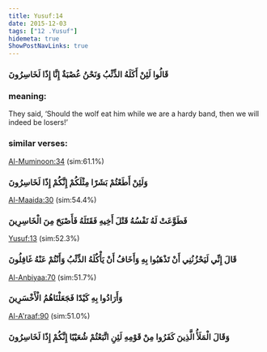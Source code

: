 ```yaml
---
title: Yusuf:14
date: 2015-12-03
tags: ["12 .Yusuf"]
hidemeta: true 
ShowPostNavLinks: true 
---
```

### قَالُوا لَئِنْ أَكَلَهُ الذِّئْبُ وَنَحْنُ عُصْبَةٌ إِنَّا إِذًا لَخَاسِرُونَ
### meaning: 
They said, ‘Should the wolf eat him while we are a hardy band, then we will indeed be losers!’
### similar verses: 

[Al-Muminoon:34](/23/34) (sim:61.1%)

### وَلَئِنْ أَطَعْتُمْ بَشَرًا مِثْلَكُمْ إِنَّكُمْ إِذًا لَخَاسِرُونَ

[Al-Maaida:30](/5/30) (sim:54.4%)

### فَطَوَّعَتْ لَهُ نَفْسُهُ قَتْلَ أَخِيهِ فَقَتَلَهُ فَأَصْبَحَ مِنَ الْخَاسِرِينَ

[Yusuf:13](/12/13) (sim:52.3%)

### قَالَ إِنِّي لَيَحْزُنُنِي أَنْ تَذْهَبُوا بِهِ وَأَخَافُ أَنْ يَأْكُلَهُ الذِّئْبُ وَأَنْتُمْ عَنْهُ غَافِلُونَ

[Al-Anbiyaa:70](/21/70) (sim:51.7%)

### وَأَرَادُوا بِهِ كَيْدًا فَجَعَلْنَاهُمُ الْأَخْسَرِينَ

[Al-A'raaf:90](/7/90) (sim:51.0%)

### وَقَالَ الْمَلَأُ الَّذِينَ كَفَرُوا مِنْ قَوْمِهِ لَئِنِ اتَّبَعْتُمْ شُعَيْبًا إِنَّكُمْ إِذًا لَخَاسِرُونَ
